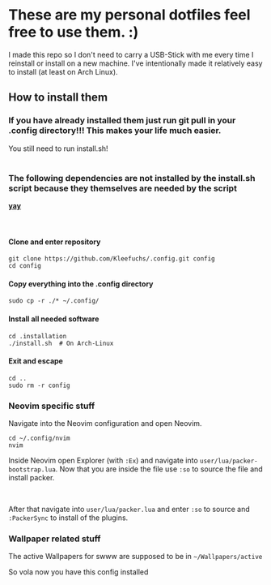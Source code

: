**<h1>These are my personal dotfiles feel free to use them. :)</h1>**

I made this repo so I don't need to carry a USB-Stick with me every time I reinstall or install on a new machine.
I've intentionally made it relatively easy to install (at least on Arch Linux).

**<h2>How to install them</h2>**

**<h3>If you have already installed them just run git pull in your .config directory!!! This makes your life much easier.</h3>**
You still need to run install.sh!
<br />
<br />

**<h3>The following dependencies are not installed by the install.sh script because they themselves are needed by the script</h3>**
**[yay](https://github.com/Jguer/yay)**
<br />
<br />
<br />

**<h4>Clone and enter repository</h4>**

```
git clone https://github.com/Kleefuchs/.config.git config
cd config
```

**<h4>Copy everything into the .config directory</h4>**

```
sudo cp -r ./* ~/.config/
```

**<h4>Install all needed software</h4>**

```
cd .installation
./install.sh  # On Arch-Linux
```

**<h4>Exit and escape</h4>**

```
cd ..
sudo rm -r config
```

**<h3>Neovim specific stuff</h3>**

Navigate into the Neovim configuration and open Neovim.
```
cd ~/.config/nvim
nvim
```

Inside Neovim open Explorer (with ```:Ex```) and navigate into ```user/lua/packer-bootstrap.lua```.
Now that you are inside the file use ```:so``` to source the file and install packer.

<br />

After that navigate into ```user/lua/packer.lua``` and enter ```:so``` to source and ```:PackerSync``` to install of the plugins.

**<h3>Wallpaper related stuff</h3>**
The active Wallpapers for swww are supposed to be in ```~/Wallpapers/active```

So vola now you have this config installed
